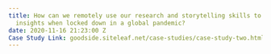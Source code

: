 ```yaml
---
title: How can we remotely use our research and storytelling skills to capture unfolding
  insights when locked down in a global pandemic?
date: 2020-11-16 21:23:00 Z
Case Study Link: goodside.siteleaf.net/case-studies/case-study-two.html
---
```


